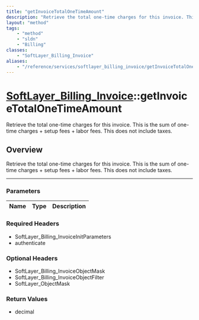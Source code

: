 ```yaml
---
title: "getInvoiceTotalOneTimeAmount"
description: "Retrieve the total one-time charges for this invoice. This is the sum of one-time charges + setup fees + labor fees. Thi... "
layout: "method"
tags:
    - "method"
    - "sldn"
    - "Billing"
classes:
    - "SoftLayer_Billing_Invoice"
aliases:
    - "/reference/services/softlayer_billing_invoice/getInvoiceTotalOneTimeAmount"
---
```

# [SoftLayer_Billing_Invoice](/reference/services/SoftLayer_Billing_Invoice)::getInvoiceTotalOneTimeAmount


Retrieve the total one-time charges for this invoice. This is the sum of one-time charges + setup fees + labor fees. This does not include taxes.


## Overview 
Retrieve the total one-time charges for this invoice. This is the sum of one-time charges + setup fees + labor fees. This does not include taxes.

-----

### Parameters 
|Name | Type | Description |
| --- | --- | --- |


### Required Headers
* SoftLayer_Billing_InvoiceInitParameters
* authenticate


### Optional Headers
* SoftLayer_Billing_InvoiceObjectMask
* SoftLayer_Billing_InvoiceObjectFilter
* SoftLayer_ObjectMask

### Return Values
* decimal




